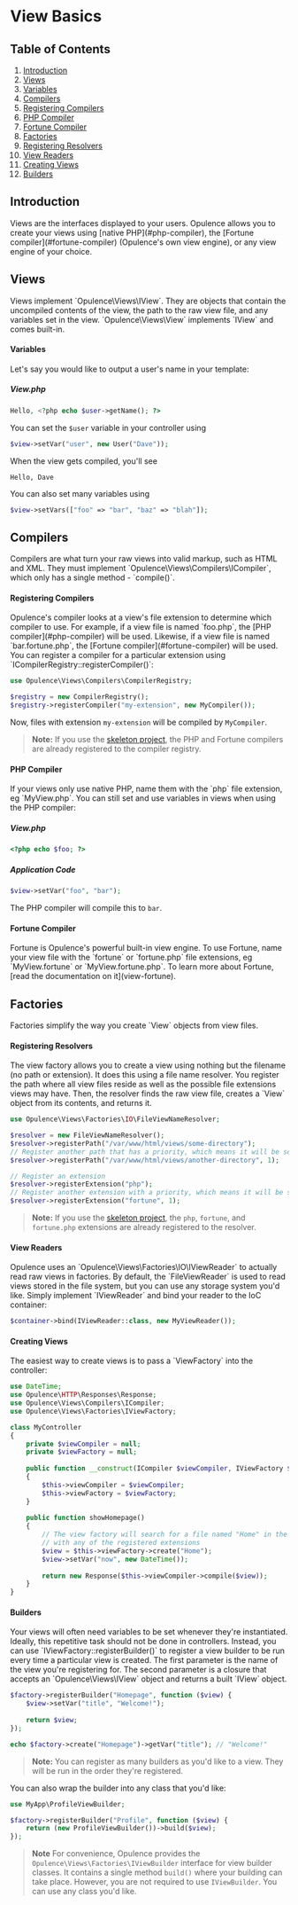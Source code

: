 # View Basics

## Table of Contents
1. [Introduction](#introduction)
2. [Views](#views)
  1. [Variables](#variables)
3. [Compilers](#compilers)
  1. [Registering Compilers](#registering-compilers)
  2. [PHP Compiler](#php-compiler)
  3. [Fortune Compiler](#fortune-compiler)
4. [Factories](#factories)
  1. [Registering Resolvers](#registering-resolvers)
  2. [View Readers](#view-readers)
  3. [Creating Views](#creating-views)
  4. [Builders](#builders)
  
<h2 id="introduction">Introduction</h2>
Views are the interfaces displayed to your users.  Opulence allows you to create your views using [native PHP](#php-compiler), the [Fortune compiler](#fortune-compiler) (Opulence's own view engine), or any view engine of your choice.

<h2 id="views">Views</h2>
Views implement `Opulence\Views\IView`.  They are objects that contain the uncompiled contents of the view, the path to the raw view file, and any variables set in the view.  `Opulence\Views\View` implements `IView` and comes built-in.

<h4 id="variables">Variables</h4>
Let's say you would like to output a user's name in your template:

##### View.php
```php
Hello, <?php echo $user->getName(); ?>
```

You can set the `$user` variable in your controller using

```php
$view->setVar("user", new User("Dave"));
```

When the view gets compiled, you'll see
 
```
Hello, Dave
```

You can also set many variables using 

```php
$view->setVars(["foo" => "bar", "baz" => "blah"]);
```

<h2 id="compilers">Compilers</h2>
Compilers are what turn your raw views into valid markup, such as HTML and XML.  They must implement `Opulence\Views\Compilers\ICompiler`, which only has a single method - `compile()`.

<h4 id="registering-compilers">Registering Compilers</h4>
Opulence's compiler looks at a view's file extension to determine which compiler to use.  For example, if a view file is named `foo.php`, the [PHP compiler](#php-compiler) will be used.  Likewise, if a view file is named `bar.fortune.php`, the [Fortune compiler](#fortune-compiler) will be used.  You can register a compiler for a particular extension using `ICompilerRegistry::registerCompiler()`:

```php
use Opulence\Views\Compilers\CompilerRegistry;

$registry = new CompilerRegistry();
$registry->registerCompiler("my-extension", new MyCompiler());
```

Now, files with extension `my-extension` will be compiled by `MyCompiler`.

> **Note:** If you use the <a href="https://github.com/opulencephp/Project" target="_blank">skeleton project</a>, the PHP and Fortune compilers are already registered to the compiler registry.

<h4 id="php-compiler">PHP Compiler</h4>
If your views only use native PHP, name them with the `php` file extension, eg `MyView.php`.  You can still set and use variables in views when using the PHP compiler:

##### View.php
```php
<?php echo $foo; ?>
```

##### Application Code
```php
$view->setVar("foo", "bar");
```

The PHP compiler will compile this to `bar`.

<h4 id="fortune-compiler">Fortune Compiler</h4>
Fortune is Opulence's powerful built-in view engine.  To use Fortune, name your view file with the `fortune` or `fortune.php` file extensions, eg `MyView.fortune` or `MyView.fortune.php`.  To learn more about Fortune, [read the documentation on it](view-fortune).

<h2 id="factories">Factories</h2>
Factories simplify the way you create `View` objects from view files.

<h4 id="registering-resolvers">Registering Resolvers</h4>
The view factory allows you to create a view using nothing but the filename (no path or extension).  It does this using a file name resolver.  You register the path where all view files reside as well as the possible file extensions views may have.  Then, the resolver finds the raw view file, creates a `View` object from its contents, and returns it.

```php
use Opulence\Views\Factories\IO\FileViewNameResolver;

$resolver = new FileViewNameResolver();
$resolver->registerPath("/var/www/html/views/some-directory");
// Register another path that has a priority, which means it will be searched first
$resolver->registerPath("/var/www/html/views/another-directory", 1);

// Register an extension
$resolver->registerExtension("php");
// Register another extension with a priority, which means it will be searched for first
$resolver->registerExtension("fortune", 1);
```
 
> **Note:** If you use the <a href="https://github.com/opulencephp/Project" target="_blank">skeleton project</a>, the `php`, `fortune`, and `fortune.php` extensions are already registered to the resolver.

<h4 id="view-readers">View Readers</h4>
Opulence uses an `Opulence\Views\Factories\IO\IViewReader` to actually read raw views in factories.  By default, the `FileViewReader` is used to read views stored in the file system, but you can use any storage system you'd like.  Simply implement `IViewReader` and bind your reader to the IoC container:

```php
$container->bind(IViewReader::class, new MyViewReader());
```
 
<h4 id="creating-views">Creating Views</h4>
The easiest way to create views is to pass a `ViewFactory` into the controller:

```php
use DateTime;
use Opulence\HTTP\Responses\Response;
use Opulence\Views\Compilers\ICompiler;
use Opulence\Views\Factories\IViewFactory;

class MyController
{
    private $viewCompiler = null;
    private $viewFactory = null;
    
    public function __construct(ICompiler $viewCompiler, IViewFactory $viewFactory)
    {
        $this->viewCompiler = $viewCompiler;
        $this->viewFactory = $viewFactory;
    }
    
    public function showHomepage()
    {
        // The view factory will search for a file named "Home" in the registered paths
        // with any of the registered extensions
        $view = $this->viewFactory->create("Home");
        $view->setVar("now", new DateTime());
        
        return new Response($this->viewCompiler->compile($view));
    }
}
```
 
<h4 id="builders">Builders</h4>
Your views will often need variables to be set whenever they're instantiated.  Ideally, this repetitive task should not be done in controllers.  Instead, you can use `IViewFactory::registerBuilder()` to register a view builder to be run every time a particular view is created.  The first parameter is the name of the view you're registering for.  The second parameter is a closure that accepts an `Opulence\Views\IView` object and returns a built `IView` object.

```php
$factory->registerBuilder("Homepage", function ($view) {
    $view->setVar("title", "Welcome!");
    
    return $view;
});

echo $factory->create("Homepage")->getVar("title"); // "Welcome!"
```

> **Note:** You can register as many builders as you'd like to a view.  They will be run in the order they're registered.

You can also wrap the builder into any class that you'd like:

```php
use MyApp\ProfileViewBuilder;

$factory->registerBuilder("Profile", function ($view) {
    return (new ProfileViewBuilder())->build($view);
});
```

> **Note** For convenience, Opulence provides the `Opulence\Views\Factories\IViewBuilder` interface for view builder classes.  It contains a single method `build()` where your building can take place.  However, you are not required to use `IViewBuilder`.  You can use any class you'd like.